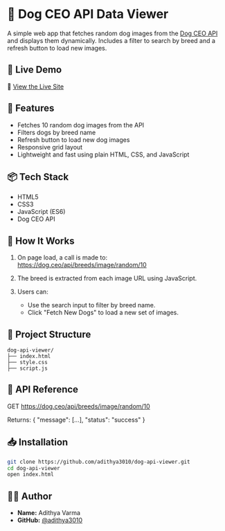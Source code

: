 # 🐶 Dog CEO API Data Viewer

A simple web app that fetches random dog images from the [Dog CEO API](https://dog.ceo/dog-api/) and displays them dynamically. Includes a filter to search by breed and a refresh button to load new images.

## 🚀 Live Demo

🔗 [View the Live Site](https://dog-api-viewer.vercel.app/)

## 📸 Features

- Fetches 10 random dog images from the API
- Filters dogs by breed name
- Refresh button to load new dog images
- Responsive grid layout
- Lightweight and fast using plain HTML, CSS, and JavaScript

## 📦 Tech Stack

- HTML5
- CSS3
- JavaScript (ES6)
- Dog CEO API

## 🧠 How It Works

1. On page load, a call is made to:
   https://dog.ceo/api/breeds/image/random/10

2. The breed is extracted from each image URL using JavaScript.

3. Users can:
   - Use the search input to filter by breed name.
   - Click "Fetch New Dogs" to load a new set of images.

## 📂 Project Structure

```
dog-api-viewer/
├── index.html
├── style.css
├── script.js
```

## 🔗 API Reference

GET https://dog.ceo/api/breeds/image/random/10

Returns:
{
  "message": [...],
  "status": "success"
}

## 📥 Installation

```bash
git clone https://github.com/adithya3010/dog-api-viewer.git
cd dog-api-viewer
open index.html
```

## 🧑‍💻 Author

- **Name:** Adithya Varma
- **GitHub:** [@adithya3010](https://github.com/adithya3010)

